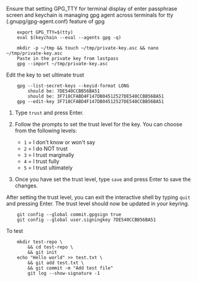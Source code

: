 Ensure that setting GPG_TTY for terminal display of enter passphrase screen and keychain is managing gpg agent across terminals for tty (.gnupg/gpg-agent.conf) feature of gpg

		export GPG_TTY=$(tty)
		eval $(keychain --eval --agents gpg -q)

		mkdir -p ~/tmp && touch ~/tmp/private-key.asc && nano ~/tmp/private-key.asc
		Paste in the private key from lastpass
		gpg --import ~/tmp/private-key.asc

Edit the key to set ultimate trust

		gpg --list-secret-keys --keyid-format LONG
			should be: 7DE540CCBB56BA51
			should be: 3F718CFABD4F147DB04512527DE540CCBB56BA51
		gpg --edit-key 3F718CFABD4F147DB04512527DE540CCBB56BA51

1. Type `trust` and press Enter.
2. Follow the prompts to set the trust level for the key. You can choose from the following levels:

   - `1` = I don't know or won't say
   - `2` = I do NOT trust
   - `3` = I trust marginally
   - `4` = I trust fully
   - `5` = I trust ultimately

3. Once you have set the trust level, type `save` and press Enter to save the changes.

After setting the trust level, you can exit the interactive shell by typing `quit` and pressing Enter. The trust level should now be updated in your keyring.

		git config --global commit.gpgsign true
		git config --global user.signingkey 7DE540CCBB56BA51

To test

		mkdir test-repo \
			&& cd test-repo \
			&& git init
		echo "Hello world" >> test.txt \
			&& git add test.txt \
			&& git commit -m "Add test file"
			git log --show-signature -1


